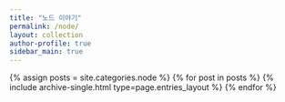```yaml
---
title: "노드 이야기"
permalink: /node/
layout: collection
author-profile: true
sidebar_main: true
---
```


{% assign posts = site.categories.node %}
{% for post in posts %} {% include archive-single.html type=page.entries_layout %} {% endfor %}
